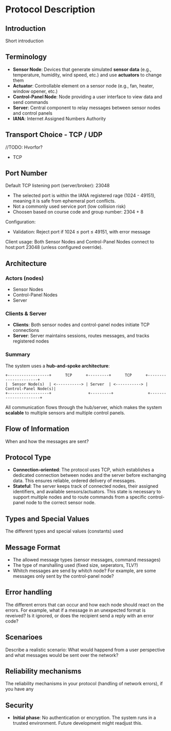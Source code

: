 # Protocol Description
## Introduction
Short introduction

## Terminology
- **Sensor Node**: Devices that generate simulated **sensor data** (e.g., temperature, humidity, wind speed, etc.) and use **actuators** to change them
- **Actuator**: Controllable element on a sensor node (e.g., fan, heater, window opener, etc.)
- **Control-Panel Node**: Node providing a user interface to view data and send commands
- **Server**: Central component to relay messages between sensor nodes and control panels
- **IANA**: Internet Assigned Numbers Authority

## Transport Choice - TCP / UDP
//TODO: Hvorfor?
* TCP 

## Port Number
Default TCP listening port (server/broker): 23048

- The selected port is within the IANA registered rage (1024 - 49151), meaning it is safe from ephemeral port conflicts.
- Not a commonly used service port (low collision risk)
- Choosen based on course code and group number: 2304 + 8

Configuration:
- Validation: Reject port if 1024 $\leq$ port $\leq$ 49151, with error message

Client usage:
Both Sensor Nodes and Control-Panel Nodes connect to host:port 23048 (unless configured override).

## Architecture
### Actors (nodes)
- Sensor Nodes
- Control-Panel Nodes
- Server

### Clients & Server
- **Clients**: Both sensor nodes and control-panel nodes initiate TCP connections  
- **Server**: Server maintains sessions, routes messages, and tracks registered nodes

### Summary
The system uses a **hub-and-spoke architecture**:  
```text
+------------------+      TCP      +---------+      TCP      +----------------------+
|  Sensor Node(s)  | <-----------> | Server  | <-----------> | Control-Panel Node(s)|
+------------------+                +---------+               +----------------------+
```
All communication flows through the hub/server, which makes the system **scalable** to multiple sensors and multiple control panels.

## Flow of Information
When and how the messages are sent?

## Protocol Type
- **Connection-oriented**: The protocol uses TCP, which establishes a dedicated connection between nodes and the server before exchanging data. This ensures reliable, ordered delivery of messages.
- **Stateful**: The server keeps track of connected nodes, their assigned identifiers, and available sensors/actuators. This state is necessary to support multiple nodes and to route commands from a specific control-panel node to the correct sensor node.


## Types and Special Values
The different types and special values (constants) used

## Message Format
* The allowed message types (sensor messages, command messages)
* The type of marshalling used (fixed size, seperators, TLV?)
* Whitch messages are send by whitch node? For example, are some messages only sent by the control-panel node?

## Error handling
The different errors that can occur and how each node should react on the errors. For example, what if a message in an unexpected format is reveived? Is it ignored, or does the recipient send a reply with an error code?

## Scenarioes 
Describe a realistic scenario: What would happend from a user perspective and what messages would be sent over the network?

## Reliability mechanisms
The reliability mechanisms in your protocol (handling of network errors), if you have any

## Security
- **Initial phase**: No authentication or encryption. The system runs in a trusted environment. Future development might readjust this.
